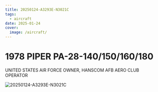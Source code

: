 ```yaml
---
title: 20250124-A3293E-N3021C
tags:
  - aircraft
date: 2025-01-24
cover:
  image: /aircraft/
---
```


# 1978 PIPER PA-28-140/150/160/180

UNITED STATES AIR FORCE OWNER, HANSCOM AFB AERO CLUB OPERATOR

![20250124-A3293E-N3021C](/aircraft/20250124-A3293E-N3021C.jpg)